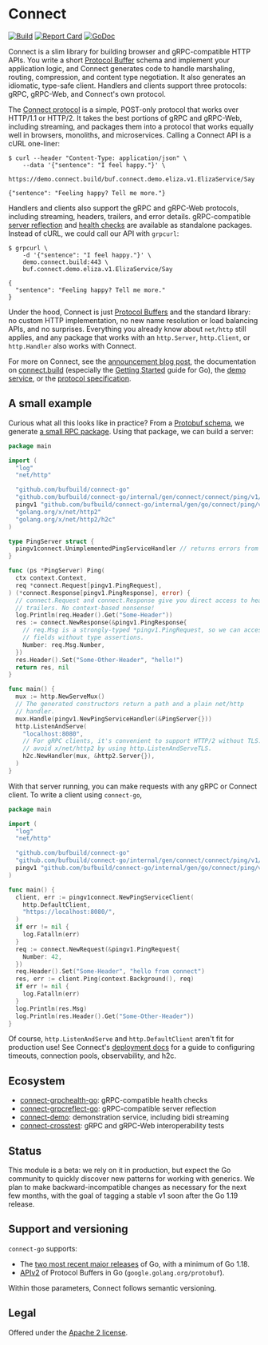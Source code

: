 Connect
=======

[![Build](https://github.com/bufbuild/connect-go/actions/workflows/ci.yaml/badge.svg?branch=main)](https://github.com/bufbuild/connect-go/actions/workflows/ci.yaml)
[![Report Card](https://goreportcard.com/badge/github.com/bufbuild/connect-go)](https://goreportcard.com/report/github.com/bufbuild/connect-go)
[![GoDoc](https://pkg.go.dev/badge/github.com/bufbuild/connect-go.svg)](https://pkg.go.dev/github.com/bufbuild/connect-go)

Connect is a slim library for building browser and gRPC-compatible HTTP APIs.
You write a short [Protocol Buffer][protobuf] schema and implement your
application logic, and Connect generates code to handle marshaling, routing,
compression, and content type negotiation. It also generates an idiomatic,
type-safe client. Handlers and clients support three protocols: gRPC, gRPC-Web,
and Connect's own protocol.

The [Connect protocol][protocol] is a simple, POST-only protocol that works
over HTTP/1.1 or HTTP/2. It takes the best portions of gRPC and gRPC-Web,
including streaming, and packages them into a protocol that works equally well
in browsers, monoliths, and microservices. Calling a Connect API is a cURL
one-liner:

```
$ curl --header "Content-Type: application/json" \
    --data '{"sentence": "I feel happy."}' \
    https://demo.connect.build/buf.connect.demo.eliza.v1.ElizaService/Say

{"sentence": "Feeling happy? Tell me more."}
```

Handlers and clients also support the gRPC and gRPC-Web protocols, including
streaming, headers, trailers, and error details. gRPC-compatible [server
reflection][] and [health checks][] are available as standalone packages.
Instead of cURL, we could call our API with `grpcurl`:

```
$ grpcurl \
    -d '{"sentence": "I feel happy."}' \
    demo.connect.build:443 \
    buf.connect.demo.eliza.v1.ElizaService/Say

{
  "sentence": "Feeling happy? Tell me more."
}
```

Under the hood, Connect is just [Protocol Buffers][protobuf] and the standard
library: no custom HTTP implementation, no new name resolution or load
balancing APIs, and no surprises. Everything you already know about `net/http`
still applies, and any package that works with an `http.Server`, `http.Client`,
or `http.Handler` also works with Connect.

For more on Connect, see the [announcement blog post][blog], the documentation
on [connect.build][docs] (especially the [Getting Started] guide for Go), the
[demo service][demo], or the [protocol specification][protocol].

## A small example

Curious what all this looks like in practice? From a [Protobuf
schema](internal/proto/connect/ping/v1/ping.proto), we generate [a small RPC
package](internal/gen/connect/ping/v1/pingv1connect/ping.connect.go). Using that
package, we can build a server:

```go
package main

import (
  "log"
  "net/http"

  "github.com/bufbuild/connect-go"
  "github.com/bufbuild/connect-go/internal/gen/connect/connect/ping/v1/pingv1connect"
  pingv1 "github.com/bufbuild/connect-go/internal/gen/go/connect/ping/v1"
  "golang.org/x/net/http2"
  "golang.org/x/net/http2/h2c"
)

type PingServer struct {
  pingv1connect.UnimplementedPingServiceHandler // returns errors from all methods
}

func (ps *PingServer) Ping(
  ctx context.Context,
  req *connect.Request[pingv1.PingRequest],
) (*connect.Response[pingv1.PingResponse], error) {
  // connect.Request and connect.Response give you direct access to headers and
  // trailers. No context-based nonsense!
  log.Println(req.Header().Get("Some-Header"))
  res := connect.NewResponse(&pingv1.PingResponse{
    // req.Msg is a strongly-typed *pingv1.PingRequest, so we can access its
    // fields without type assertions.
    Number: req.Msg.Number,
  })
  res.Header().Set("Some-Other-Header", "hello!")
  return res, nil
}

func main() {
  mux := http.NewServeMux()
  // The generated constructors return a path and a plain net/http
  // handler.
  mux.Handle(pingv1.NewPingServiceHandler(&PingServer{}))
  http.ListenAndServe(
    "localhost:8080",
    // For gRPC clients, it's convenient to support HTTP/2 without TLS. You can
    // avoid x/net/http2 by using http.ListenAndServeTLS.
    h2c.NewHandler(mux, &http2.Server{}),
  )
}
```

With that server running, you can make requests with any gRPC or Connect
client. To write a client using `connect-go`,

```go
package main

import (
  "log"
  "net/http"

  "github.com/bufbuild/connect-go"
  "github.com/bufbuild/connect-go/internal/gen/connect/connect/ping/v1/pingv1connect"
  pingv1 "github.com/bufbuild/connect-go/internal/gen/go/connect/ping/v1"
)

func main() {
  client, err := pingv1connect.NewPingServiceClient(
    http.DefaultClient,
    "https://localhost:8080/",
  )
  if err != nil {
    log.Fatalln(err)
  }
  req := connect.NewRequest(&pingv1.PingRequest{
    Number: 42,
  })
  req.Header().Set("Some-Header", "hello from connect")
  res, err := client.Ping(context.Background(), req)
  if err != nil {
    log.Fatalln(err)
  }
  log.Println(res.Msg)
  log.Println(res.Header().Get("Some-Other-Header"))
}
```

Of course, `http.ListenAndServe` and `http.DefaultClient` aren't fit for
production use! See Connect's [deployment docs][docs-deployment] for a guide to
configuring timeouts, connection pools, observability, and h2c.

## Ecosystem

* [connect-grpchealth-go]: gRPC-compatible health checks
* [connect-grpcreflect-go]: gRPC-compatible server reflection
* [connect-demo]: demonstration service, including bidi streaming
* [connect-crosstest]: gRPC and gRPC-Web interoperability tests

## Status

This module is a beta: we rely on it in production, but expect the Go community
to quickly discover new patterns for working with generics. We plan to make
backward-incompatible changes as necessary for the next few months, with the
goal of tagging a stable v1 soon after the Go 1.19 release.

## Support and versioning

`connect-go` supports:

* The [two most recent major releases][go-support-policy] of Go, with a minimum
  of Go 1.18.
* [APIv2] of Protocol Buffers in Go (`google.golang.org/protobuf`).

Within those parameters, Connect follows semantic versioning.

## Legal

Offered under the [Apache 2 license][license].

[APIv2]: https://blog.golang.org/protobuf-apiv2
[Getting Started]: https://connect.build/go/getting-started
[blog]: https://buf.build/blog/connect-a-better-grpc
[connect-grpchealth-go]: https://github.com/bufbuild/connect-grpchealth-go
[connect-grpcreflect-go]: https://github.com/bufbuild/connect-grpcreflect-go
[connect-demo]: https://github.com/bufbuild/connect-demo
[connect-crosstest]: https://github.com/bufbuild/connect-crosstest
[demo]: https://github.com/bufbuild/connect-demo
[docs]: https://connect.build
[docs-deployment]: https://connect.build/docs/go/deployment
[go-support-policy]: https://golang.org/doc/devel/release#policy
[license]: https://github.com/bufbuild/connect-go/blob/main/LICENSE.txt
[protobuf]: https://developers.google.com/protocol-buffers
[protocol]: https://connect.build/docs/protocol
[server reflection]: https://github.com/bufbuild/connect-grpcreflect-go
[health checks]: https://github.com/bufbuild/connect-grpchealth-go
